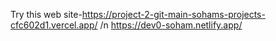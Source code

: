 Try this web site-https://project-2-git-main-sohams-projects-cfc602d1.vercel.app/
/n
https://dev0-soham.netlify.app/
